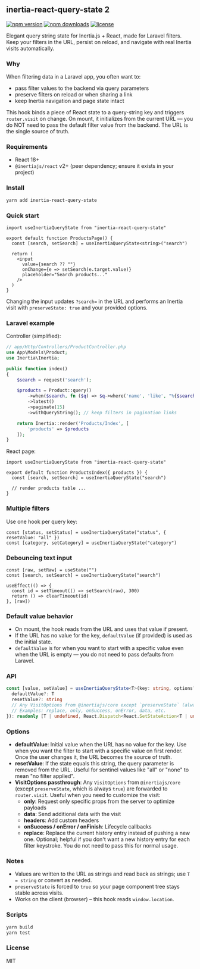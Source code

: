 ## inertia-react-query-state 2

[![npm version](https://img.shields.io/npm/v/inertia-react-query-state.svg)](https://www.npmjs.com/package/inertia-react-query-state)
[![npm downloads](https://img.shields.io/npm/dm/inertia-react-query-state.svg)](https://www.npmjs.com/package/inertia-react-query-state)
[![license](https://img.shields.io/npm/l/inertia-react-query-state.svg)](https://github.com/nomansheikh/inertia-react-query-state/blob/main/LICENSE)

Elegant query string state for Inertia.js + React, made for Laravel filters. Keep your filters in the URL, persist on reload, and navigate with real Inertia visits automatically.

### Why

When filtering data in a Laravel app, you often want to:
- pass filter values to the backend via query parameters
- preserve filters on reload or when sharing a link
- keep Inertia navigation and page state intact

This hook binds a piece of React state to a query-string key and triggers `router.visit` on change. On mount, it initializes from the current URL — you do NOT need to pass the default filter value from the backend. The URL is the single source of truth.

### Requirements

- React 18+
- `@inertiajs/react` v2+ (peer dependency; ensure it exists in your project)

### Install

```bash
yarn add inertia-react-query-state
```

### Quick start

```tsx
import useInertiaQueryState from "inertia-react-query-state"

export default function ProductsPage() {
  const [search, setSearch] = useInertiaQueryState<string>("search")

  return (
    <input
      value={search ?? ""}
      onChange={e => setSearch(e.target.value)}
      placeholder="Search products..."
    />
  )
}
```

Changing the input updates `?search=` in the URL and performs an Inertia visit with `preserveState: true` and your provided options.

### Laravel example

Controller (simplified):

```php
// app/Http/Controllers/ProductController.php
use App\Models\Product;
use Inertia\Inertia;

public function index()
{
    $search = request('search');

    $products = Product::query()
        ->when($search, fn ($q) => $q->where('name', 'like', "%{$search}%"))
        ->latest()
        ->paginate(15)
        ->withQueryString(); // keep filters in pagination links

    return Inertia::render('Products/Index', [
        'products' => $products
    ]);
}
```

React page:

```tsx
import useInertiaQueryState from "inertia-react-query-state"

export default function ProductsIndex({ products }) {
  const [search, setSearch] = useInertiaQueryState("search")

  // render products table ...
}
```

### Multiple filters

Use one hook per query key:

```tsx
const [status, setStatus] = useInertiaQueryState("status", { resetValue: "all" })
const [category, setCategory] = useInertiaQueryState("category")
```

### Debouncing text input

```tsx
const [raw, setRaw] = useState("")
const [search, setSearch] = useInertiaQueryState("search")

useEffect(() => {
  const id = setTimeout(() => setSearch(raw), 300)
  return () => clearTimeout(id)
}, [raw])
```

### Default value behavior

- On mount, the hook reads from the URL and uses that value if present.
- If the URL has no value for the key, `defaultValue` (if provided) is used as the initial state.
- `defaultValue` is for when you want to start with a specific value even when the URL is empty — you do not need to pass defaults from Laravel.

### API

```ts
const [value, setValue] = useInertiaQueryState<T>(key: string, options?: {
  defaultValue?: T
  resetValue?: string
  // Any VisitOptions from @inertiajs/core except `preserveState` (always true)
  // Examples: replace, only, onSuccess, onError, data, etc.
}): readonly [T | undefined, React.Dispatch<React.SetStateAction<T | undefined>>]
```

### Options

- **defaultValue**: Initial value when the URL has no value for the key. Use when you want the filter to start with a specific value on first render. Once the user changes it, the URL becomes the source of truth.
- **resetValue**: If the state equals this string, the query parameter is removed from the URL. Useful for sentinel values like "all" or "none" to mean "no filter applied".
- **VisitOptions passthrough**: Any `VisitOptions` from `@inertiajs/core` (except `preserveState`, which is always `true`) are forwarded to `router.visit`. Useful when you need to customize the visit:
  - **only**: Request only specific props from the server to optimize payloads
  - **data**: Send additional data with the visit
  - **headers**: Add custom headers
  - **onSuccess / onError / onFinish**: Lifecycle callbacks
  - **replace**: Replace the current history entry instead of pushing a new one. Optional; helpful if you don't want a new history entry for each filter keystroke. You do not need to pass this for normal usage.

### Notes

- Values are written to the URL as strings and read back as strings; use `T = string` or convert as needed.
- `preserveState` is forced to `true` so your page component tree stays stable across visits.
- Works on the client (browser) – this hook reads `window.location`.

### Scripts

```bash
yarn build
yarn test
```

### License

MIT
